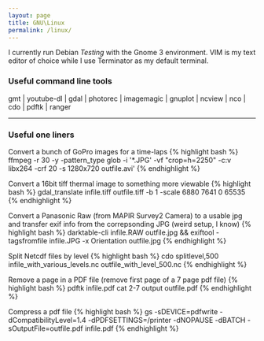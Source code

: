 ```yaml
---
layout: page
title: GNU\Linux
permalink: /linux/
---
```


I currently run Debian *Testing* with the Gnome 3 environment. VIM is my
text editor of choice while I use Terminator as my default terminal.

### Useful command line tools
gmt | youtube-dl | gdal | photorec | imagemagic |
gnuplot | ncview | nco | cdo | pdftk | ranger

______
### Useful one liners

Convert a bunch of GoPro images for a time-laps 
{% highlight bash %}
ffmpeg -r 30 -y -pattern_type glob -i '*.JPG' -vf "crop=h=2250" -c:v libx264 -crf 20 -s 1280x720 outfile.avi'
{% endhighlight %}

Convert a 16bit tiff thermal image to something more viewable
{% highlight bash %}
gdal_translate infile.tiff outfile.tiff -b 1 -scale 6880 7641 0 65535
{% endhighlight %}

Convert a Panasonic Raw (from MAPIR Survey2 Camera) to a usable jpg and transfer exif
info from the correpsonding JPG (weird setup, I know)
{% highlight bash %}
darktable-cli infile.RAW outfile.jpg && exiftool -tagsfromfile infile.JPG -x Orientation outfile.jpg
{% endhighlight %}

Split Netcdf files by level
{% highlight bash %}
cdo splitlevel,500 infile_with_various_levels.nc outfile_with_level_500.nc
{% endhighlight %}

Remove a page in a PDF file (remove first page of a 7 page pdf file)
{% highlight bash %}
pdftk infile.pdf cat 2-7 output outfile.pdf
{% endhighlight %}

Compress a pdf file 
{% highlight bash %}
gs -sDEVICE=pdfwrite -dCompatibilityLevel=1.4 -dPDFSETTINGS=/printer -dNOPAUSE -dBATCH -sOutputFile=outfile.pdf infile.pdf
{% endhighlight %}
